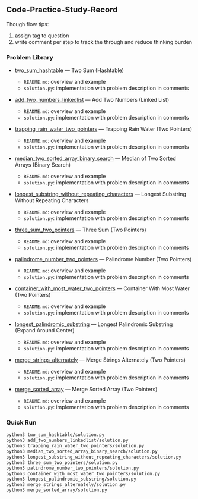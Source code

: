 ## Code-Practice-Study-Record

Though flow tips:
1. assign tag to question
2. write comment per step to track the through and reduce thinking burden

### Problem Library

- [two_sum_hashtable](./two_sum_hashtable) — Two Sum (Hashtable)
  - `README.md`: overview and example
  - `solution.py`: implementation with problem description in comments

- [add_two_numbers_linkedlist](./add_two_numbers_linkedlist) — Add Two Numbers (Linked List)
  - `README.md`: overview and example
  - `solution.py`: implementation with problem description in comments
 - [trapping_rain_water_two_pointers](./trapping_rain_water_two_pointers) — Trapping Rain Water (Two Pointers)
   - `README.md`: overview and example
   - `solution.py`: implementation with problem description in comments
 - [median_two_sorted_array_binary_search](./median_two_sorted_array_binary_search) — Median of Two Sorted Arrays (Binary Search)
   - `README.md`: overview and example
   - `solution.py`: implementation with problem description in comments
 - [longest_substring_without_repeating_characters](./longest_substring_without_repeating_characters) — Longest Substring Without Repeating Characters
   - `README.md`: overview and example
   - `solution.py`: implementation with problem description in comments
 - [three_sum_two_pointers](./three_sum_two_pointers) — Three Sum (Two Pointers)
   - `README.md`: overview and example
   - `solution.py`: implementation with problem description in comments
 - [palindrome_number_two_pointers](./palindrome_number_two_pointers) — Palindrome Number (Two Pointers)
   - `README.md`: overview and example
   - `solution.py`: implementation with problem description in comments
 - [container_with_most_water_two_pointers](./container_with_most_water_two_pointers) — Container With Most Water (Two Pointers)
   - `README.md`: overview and example
   - `solution.py`: implementation with problem description in comments
 - [longest_palindromic_substring](./longest_palindromic_substring) — Longest Palindromic Substring (Expand Around Center)
   - `README.md`: overview and example
   - `solution.py`: implementation with problem description in comments
 - [merge_strings_alternately](./merge_strings_alternately) — Merge Strings Alternately (Two Pointers)
   - `README.md`: overview and example
   - `solution.py`: implementation with problem description in comments
 - [merge_sorted_array](./merge_sorted_array) — Merge Sorted Array (Two Pointers)
   - `README.md`: overview and example
   - `solution.py`: implementation with problem description in comments
### Quick Run
```bash
python3 two_sum_hashtable/solution.py
python3 add_two_numbers_linkedlist/solution.py
python3 trapping_rain_water_two_pointers/solution.py
python3 median_two_sorted_array_binary_search/solution.py
python3 longest_substring_without_repeating_characters/solution.py
python3 three_sum_two_pointers/solution.py
python3 palindrome_number_two_pointers/solution.py
python3 container_with_most_water_two_pointers/solution.py
python3 longest_palindromic_substring/solution.py
python3 merge_strings_alternately/solution.py
python3 merge_sorted_array/solution.py
```